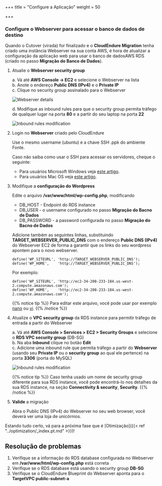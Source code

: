 +++
title = "Configure a Aplicação"
weight = 50

+++

### Configure o Webserver para acessar o banco de dados de destino

Quando o Cutover (virada) for finalizado e o **CloudEndure Migration** tenha criado uma instância Webserver na sua conta AWS, é hora de atualizar a configuração da aplicação web para usar o banco de dadosAWS RDS (criado no passo **Migração do Banco de Dados**).


1. Atualie o **Webserver security group**

    a. Vá até **AWS Console -> EC2** e selecione o Webserver na lista  
    b. Anote o endereço **Public DNS (IPv4)** e o **Private IP**  
    c. Clique no security group assinalado para o Webserver  

    ![Webserver details](/ce/webserver_details.png)

    d. Modifique as inbound rules para que o security group permita tráfego de qualquer lugar na porta **80** e a partir do seu laptop na porta **22**     

    ![Inbound rules modification](/ce/edit_webserver_inbound_rules.png)

2. Login no **Webserver** criado pelo CloudEndure  

    Use o mesmo username (ubuntu) e a chave SSH .ppk do ambiente Fonte.

    Caso não saiba como usar o SSH para acessar os servidores, cheque o seguinte:
    - Para usuários Microsoft Windows veja <a href="https://docs.aws.amazon.com/AWSEC2/latest/UserGuide/putty.html" target="_blank">este artigo</a>.  
    - Para usuários Mac OS veja <a href="https://docs.aws.amazon.com/quickstarts/latest/vmlaunch/step-2-connect-to-instance.html#sshclient" target="_blank">este artigo</a>.

3. Modifique a **configuração do Wordpress**

    Edite o arquivo **/var/www/html/wp-config.php**, modificando
    - DB_HOST - Endpoint do RDS instance
    - DB_USER - o username configurado no passo **Migração do Bacno de Dados**
    - DB_PASSWORD - a password configurada no passo **Migração do Bacno de Dados**
    
    Adicione também as seguintes linhas, substituindo **TARGET_WEBSERVER_PUBLIC_DNS** com o endereço  **Public DNS (IPv4)** do Webserver EC2 de forma a garantir que os links do seu wordpress apontem para o novo webserver.
              
    ```
    define('WP_SITEURL', 'http://TARGET_WEBSERVER_PUBLIC_DNS');        
    define('WP_HOME',    'http://TARGET_WEBSERVER_PUBLIC_DNS');
    ```
    
    Por exemplo:
    ```
    define('WP_SITEURL', 'http://ec2-34-208-233-184.us-west-2.compute.amazonaws.com');
    define('WP_HOME',    'http://ec2-34-208-233-184.us-west-2.compute.amazonaws.com');
   ```

    {{% notice tip %}}
Para editar este arquivo, você pode usar por exemplo <a href="https://www.howtoforge.com/linux-nano-command/" target="_blank">nano</a> ou <a href="https://www.washington.edu/computing/unix/vi.html" target="_blank">vi</a>.
{{% /notice %}}     

4. Atualize o **VPC security group** da RDS instance para permitir tráfego de entrada a partir do Webserver

    a. Vá até  **AWS Console > Services > EC2 > Security Groups** e selecione o **RDS VPC security group** (DB-SG)  
    b. Na aba **Inbound** clique no botão **Edit**   
    c. Adicione uma inbound rule que permita tráfego a partir do **Webserver** (usando seu **Private IP** ou o **security group** ao qual ele pertence) na porta **3306** (porta do MySQL)
    
    ![Inbound rules modification](/ce/database_update_security_group.png)

    {{% notice tip %}}
Caso tenha usado um nome de security group diferente para sua RDS instance, você pode encontrá-lo nos detalhes da sua RDS instance, na seção **Connectivity & security**, **Security**.
{{% /notice %}}     
    

1. **Valide** a migração

    Abra o Public DNS (IPv4) do Webserver no seu web browser, você deverá ver uma loja de unicórnios.

Estando tudo certo, vá para a próxima fase que é [Otimização]({{< ref "../optimization/_index.pt.md" >}})!

## Resolução de problemas

1. Verifique se a informação do RDS database configurada no Webserver em **/var/www/html/wp-config.php** está correta
2. Verifique se o RDS database está usando o security group **DB-SG** 
3. Verifique se o CloudEndure Blueprint do Webserver aponta para o **TargetVPC public-subnet-a**
